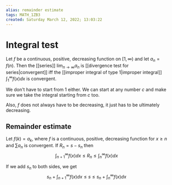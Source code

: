 ```yaml
---
alias: remainder estimate
tags: MATH_1ZB3
created: Saturday March 12, 2022; 13:03:22 
---
```

# Integral test
Let $f$ be a continuous, positive, decreasing function on $[1,\infty)$ and let $a_n=f(n)$. Then the [[series]] $\lim_{n \rightarrow \infty}a_n$ is [[divergence test for series|convergent]] iff the [[improper integral of type 1|improper integral]] $\int^\infty_1f(x)dx$ is convergent.

We don't have to start from 1 either. We can start at any number $c$ and make sure we take the integral starting from $c$ too. 

Also, $f$ does not always have to be decreasing, it just has to be ultimately decreasing. 

## Remainder estimate
Let $f(k)=a_k$, where $f$ is a continuous, positive, decreasing function for $x\geq n$ and $\sum a_n$ is convergent. If $R_n=s-s_n$ then
$$\int^\infty_{n+1}f(x)dx\leq R_n\leq \int^\infty_nf(x)dx$$

If we add $s_n$ to both sides, we get
$$s_n + \int^\infty_{n+1}f(x)dx\leq s\leq s_n + \int^\infty_nf(x)dx$$